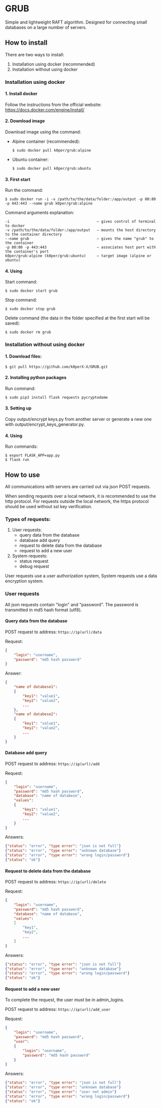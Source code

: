 # GRUB

Simple and lightweight RAFT algorithm. Designed for connecting small databases on a large number of servers.

## How to install 
There are two ways to install:
  1. Installation using docker (recommended)
  2. Installation without using docker
 
### Installation using docker

#### 1. Install docker
Follow the instructions from the official website: https://docs.docker.com/engine/install/

#### 2. Download image
Download image using the command:

- Alpine container (recommended):
    ```shell
    $ sudo docker pull k0per/grub:alpine
    ```
- Ubuntu container:
    ```shell
    $ sudo docker pull k0per/grub:ubuntu
    ```
#### 3. First start
Run the command:
```shell
$ sudo docker run -i -v /path/to/the/data/folder:/app/output -p 80:80 -p 443:443 --name grub k0per/grub:alpine
```
Command arguments explanation: 
```
-i                                        — gives control of terminal to docker
-v /path/to/the/data/folder:/app/output   — mounts the host directory to the container directory
--name grub                               — gives the name "grub" to the container
-p 80:80 -p 443:443                       — associates host port with the container's port
k0per/grub:alpine (k0per/grub:ubuntu)     — target image (alpine or ubuntu) 
``` 
#### 4. Using
Start command:
```shell
$ sudo docker start grub
```
Stop command:
```shell
$ sudo docker stop grub
```
Delete command (the data in the folder specified at the first start will be saved): 
```shell
$ sudo docker rm grub
```
### Installation without using docker

#### 1. Download files: 
```shell
$ git pull https://github.com/k0perX-X/GRUB.git
```
#### 2. Installing python packages
Run command: 
```shell
$ sudo pip3 install flask requests pycryptodome   
```
#### 3. Setting up
Copy output/encrypt keys.py from another server or generate a new one with output/encrypt_keys_generator.py.

#### 4. Using
Run commands: 
```shell
$ export FLASK_APP=app.py 
$ flask run
```
## How to use
All communications with servers are carried out via json POST requests. 

When sending requests over a local network, it is recommended to use the http protocol. 
For requests outside the local network, the https protocol should be used without ssl 
key verification.
### Types of requests:

1. User requests:
    * query data from the database
    * database add query
    * request to delete data from the database
    * request to add a new user
2. System requests:
    * status request
    * debug request

User requests use a user authorization system, System requests use a data encryption system.

### User requests


All json requests contain "login" and "password". The password is transmitted in md5 hash format (utf8).

#### Query data from the database

POST request to address: `https://ip(url)/data`

Request:
```json
{
    "login": "username",
    "password": "md5 hash password"
}
```
Answer: 
```json
{
    "name of databese1": 
    {
        "key1": "value1",
        "key2": "value2",
        ...
    },
    "name of databese2":
    {
        "key1": "value1",
        "key2": "value2",
        ...
    }
}
```
#### Database add query
POST request to address: `https://ip(url)/add`

Request:
```json
{
    "login": "username",
    "password": "md5 hash password",
    "database": "name of databese",
    "values":
    {
        "key1": "value1",
        "key2": "value2",
        ...
    }
}
```
Answers: 
```json
{"status": "error", "type error": "json is not full"}
{"status": "error", "type error": "unknown database"}
{"status": "error", "type error": "wrong login/password"}
{"status": "ok"}
```
#### Request to delete data from the database
POST request to address: `https://ip(url)/delete`

Request:
```json
{
    "login": "username",
    "password": "md5 hash password",
    "database": "name of databese",
    "values":
    [
        "key1",
        "key2",
        ...
    ]
}
```

Answers: 
```json
{"status": "error", "type error": "json is not full"}
{"status": "error", "type error": "unknown database"}
{"status": "error", "type error": "wrong login/password"}
{"status": "ok"}
```
#### Request to add a new user
To complete the request, the user must be in admin_logins.

POST request to address: `https://ip(url)/add_user`

Request:
```json
{
    "login": "username",
    "password": "md5 hash password",
    "user": 
    {
        "login": "username",
        "password": "md5 hash password"
    }
}
```
Answers: 
```json
{"status": "error", "type error": "json is not full"}
{"status": "error", "type error": "unknown database"}
{"status": "error", "type error": "user not admin"}
{"status": "error", "type error": "wrong login/password"}
{"status": "ok"}
```


